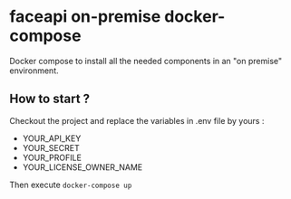 # faceapi on-premise docker-compose

Docker compose to install all the needed components in an "on premise" environment.

## How to start ?

Checkout the project and replace the variables in .env file by yours :
- YOUR_API_KEY
- YOUR_SECRET
- YOUR_PROFILE
- YOUR_LICENSE_OWNER_NAME


Then execute `docker-compose up`